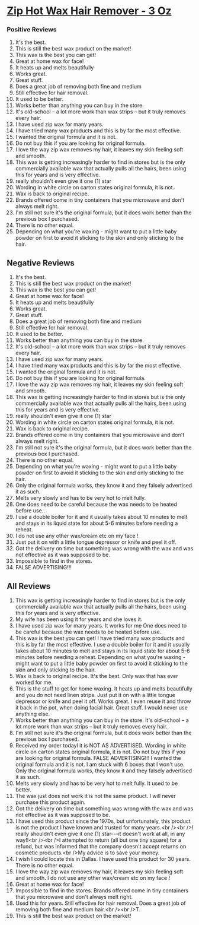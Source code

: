 # [Zip Hot Wax Hair Remover - 3 Oz](https://products.checkmycream.com/products/Zip-Hot-Wax-Hair-Remover-3-Oz.html)

### Positive Reviews

<ol>
      <li>It&#x27;s the best.</li>
      <li>This is still the best wax product on the market!</li>
      <li>This wax is the best you can get!  </li>
      <li>Great at home wax for face!</li>
      <li>It heats up and melts beautifully</li>
      <li>Works great.</li>
      <li>Great stuff.  </li>
      <li>Does a great job of removing both fine and medium</li>
      <li>Still effective for hair removal.  </li>
      <li>It used to be better.</li>
      <li>Works better than anything you can buy in the store.</li>
      <li>It&#x27;s old-school – a lot more work than wax strips – but it truly removes every hair.</li>
      <li>I have used zip wax for many years.  </li>
      <li>I have tried many wax products and this is by far the most effective.  </li>
      <li>I wanted the original formula and it is not.  </li>
      <li>Do not buy this if you are looking for original formula.  </li>
      <li>I love the way zip wax removes my hair, it leaves my skin feeling soft and smooth.  </li>
      <li>This wax is getting increasingly harder to find in stores but is the only commercially available wax that actually pulls all the hairs, been using this for years and is very effective.</li>
      <li>really shouldn&#x27;t even give it one (1) star</li>
      <li>Wording in white circle on carton states original formula, it is not.  </li>
      <li>Wax is back to original recipe.</li>
      <li>Brands offered come in tiny containers that you microwave and don&#x27;t always melt right.</li>
      <li>I&#x27;m still not sure it&#x27;s the original formula, but it does work better than the previous box I purchased.</li>
      <li>There is no other equal.</li>
      <li>Depending on what you&#x27;re waxing - might want to put a little baby powder on first to avoid it sticking to the skin and only sticking to the hair.</li>
</ol>


<h2>Negative Reviews</h2>
<ol>
<li> It&#x27;s the best.</li>
<li> This is still the best wax product on the market!</li>
<li> This wax is the best you can get!  </li>
<li> Great at home wax for face!</li>
<li> It heats up and melts beautifully</li>
<li> Works great.</li>
<li> Great stuff.  </li>
<li> Does a great job of removing both fine and medium</li>
<li> Still effective for hair removal.  </li>
<li> It used to be better.</li>
<li> Works better than anything you can buy in the store.</li>
<li> It&#x27;s old-school – a lot more work than wax strips – but it truly removes every hair.</li>
<li> I have used zip wax for many years.  </li>
<li> I have tried many wax products and this is by far the most effective.  </li>
<li> I wanted the original formula and it is not.  </li>
<li> Do not buy this if you are looking for original formula.  </li>
<li> I love the way zip wax removes my hair, it leaves my skin feeling soft and smooth.  </li>
<li> This wax is getting increasingly harder to find in stores but is the only commercially available wax that actually pulls all the hairs, been using this for years and is very effective.</li>
<li> really shouldn&#x27;t even give it one (1) star</li>
<li> Wording in white circle on carton states original formula, it is not.  </li>
<li> Wax is back to original recipe.</li>
<li> Brands offered come in tiny containers that you microwave and don&#x27;t always melt right.</li>
<li> I&#x27;m still not sure it&#x27;s the original formula, but it does work better than the previous box I purchased.</li>
<li> There is no other equal.</li>
<li> Depending on what you&#x27;re waxing - might want to put a little baby powder on first to avoid it sticking to the skin and only sticking to the hair.</li>
<li> Only the original formula works, they know it and they falsely advertised it as such.</li>
<li> Melts very slowly and has to be very hot to melt fully.  </li>
<li> One does need to be careful because the wax needs to be heated before use..</li>
<li> I use a double boiler for it and it usually takes about 10 minutes to melt and stays in its liquid state for about 5-6 minutes before needing a reheat.  </li>
<li> I do not use any other wax/cream etc on my face !</li>
<li> Just put it on with a little tongue depressor or knife and peel it off.  </li>
<li> Got the delivery on time but something was wrong with the wax and was not effective as it was supposed to be.</li>
<li> Impossible to find in the stores.  </li>
<li> FALSE ADVERTISING!!!  </li>
</ol>

<h2>All Reviews</h2>

<ol>
    <li> This wax is getting increasingly harder to find in stores but is the only commercially available wax that actually pulls all the hairs, been using this for years and is very effective.</li>
    <li> My wife has been using it for years and she loves it.</li>
    <li> I have used zip wax for many years.  It works for me  One does need to be careful because the wax needs to be heated before use..</li>
    <li> This wax is the best you can get!  I have tried many wax products and this is by far the most effective.  I use a double boiler for it and it usually takes about 10 minutes to melt and stays in its liquid state for about 5-6 minutes before needing a reheat.  Depending on what you&#x27;re waxing - might want to put a little baby powder on first to avoid it sticking to the skin and only sticking to the hair.</li>
    <li> Wax is back to original recipe. It&#x27;s the best. Only wax that has ever worked for me.</li>
    <li> This is the stuff to get for home waxing.  It heats up and melts beautifully and you do not need linen strips.  Just put it on with a little tongue depressor or knife and peel it off.  Works great. I even reuse it and throw it back in the pot, when doing facial hair.  Great stuff.  I would never use anything else.</li>
    <li> Works better than anything you can buy in the store. It&#x27;s old-school – a lot more work than wax strips – but it truly removes every hair.</li>
    <li> I&#x27;m still not sure it&#x27;s the original formula, but it does work better than the previous box I purchased.</li>
    <li> Received my order todayl it is NOT AS ADVERTISED. Wording in white circle on carton states original formula, it is not.  Do not buy this if you are looking for original formula.  FALSE ADVERTISING!!!  I wanted the original formula and it is not.  I am stuck with 6 boxes that I won&#x27;t use.  Only the original formula works, they know it and they falsely advertised it as such.</li>
    <li> Melts very slowly and has to be very hot to melt fully.  It used to be better.</li>
    <li> The wax just does not work it is not the same product.  I will never purchase this product again.</li>
    <li> Got the delivery on time but something was wrong with the wax and was not effective as it was supposed to be.</li>
    <li> I have used this product since the 1970s, but unfortunately, this product is not the product I have known and trusted for many years.&lt;br /&gt;&lt;br /&gt;I really shouldn&#x27;t even give it one (1) star---it doesn&#x27;t work at all, in any way!!&lt;br /&gt;&lt;br /&gt;I attempted to return (all but one tiny square) for a refund, but was informed that the company doesn&#x27;t accept returns on cosmetic products.&lt;br /&gt;My advice is to save your money.</li>
    <li> I wish I could locate this in Dallas.  I have used this product for 30 years.  There is no other equal.</li>
    <li> I love the way zip wax removes my hair, it leaves my skin feeling soft and smooth.  I do not use any other wax/cream etc on my face !</li>
    <li> Great at home wax for face!</li>
    <li> Impossible to find in the stores.  Brands offered come in tiny containers that you microwave and don&#x27;t always melt right.</li>
    <li> Used this for years.  Still effective for hair removal.  Does a great job of removing both fine and medium hair.&lt;br /&gt;&lt;br /&gt;T.</li>
    <li> This is still the best wax product on the market!</li>
</ol>




